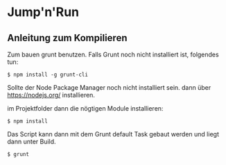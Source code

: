 Jump'n'Run
==========

Anleitung zum Kompilieren
-------------------------

Zum bauen grunt benutzen. Falls Grunt noch nicht installiert ist, folgendes tun:

    $ npm install -g grunt-cli

Sollte der Node Package Manager noch nicht installiert sein. dann über https://nodejs.org/ installieren.

im Projektfolder dann die nögtigen Module installieren:

    $ npm install

Das Script kann dann mit dem Grunt default Task gebaut werden und liegt dann unter Build.

    $ grunt

